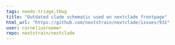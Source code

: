 ```yaml
---
tags: needs-triage,tbug
title: "Outdated clade schematic used on nextclade frontpage"
html_url: "https://github.com/nextstrain/nextclade/issues/931"
user: corneliusroemer
repo: nextstrain/nextclade
---
```



